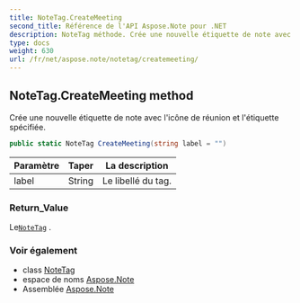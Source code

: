 ```yaml
---
title: NoteTag.CreateMeeting
second_title: Référence de l'API Aspose.Note pour .NET
description: NoteTag méthode. Crée une nouvelle étiquette de note avec licône de réunion et létiquette spécifiée.
type: docs
weight: 630
url: /fr/net/aspose.note/notetag/createmeeting/
---
```

## NoteTag.CreateMeeting method

Crée une nouvelle étiquette de note avec l'icône de réunion et l'étiquette spécifiée.

```csharp
public static NoteTag CreateMeeting(string label = "")
```

| Paramètre | Taper | La description |
| --- | --- | --- |
| label | String | Le libellé du tag. |

### Return_Value

Le[`NoteTag`](../) .

### Voir également

* class [NoteTag](../)
* espace de noms [Aspose.Note](../../notetag/)
* Assemblée [Aspose.Note](../../../)


